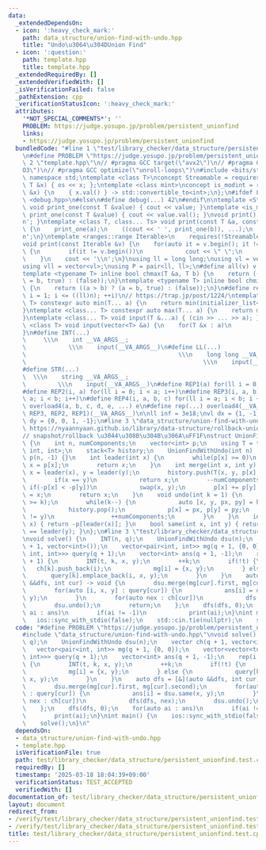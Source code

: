 ```yaml
---
data:
  _extendedDependsOn:
  - icon: ':heavy_check_mark:'
    path: data_structure/union-find-with-undo.hpp
    title: "Undo\u3064\u304DUnion Find"
  - icon: ':question:'
    path: template.hpp
    title: template.hpp
  _extendedRequiredBy: []
  _extendedVerifiedWith: []
  _isVerificationFailed: false
  _pathExtension: cpp
  _verificationStatusIcon: ':heavy_check_mark:'
  attributes:
    '*NOT_SPECIAL_COMMENTS*': ''
    PROBLEM: https://judge.yosupo.jp/problem/persistent_unionfind
    links:
    - https://judge.yosupo.jp/problem/persistent_unionfind
  bundledCode: "#line 1 \"test/library_checker/data_structure/persistent_unionfind.test.cpp\"\
    \n#define PROBLEM \"https://judge.yosupo.jp/problem/persistent_unionfind\"\n#line\
    \ 2 \"template.hpp\"\n// #pragma GCC target(\"avx2\")\n// #pragma GCC optimize(\"\
    O3\")\n// #pragma GCC optimize(\"unroll-loops\")\n#include <bits/stdc++.h>\nusing\
    \ namespace std;\ntemplate <class T>\nconcept Streamable = requires(ostream os,\
    \ T &x) { os << x; };\ntemplate <class mint>\nconcept is_modint = requires(mint\
    \ &x) {\n    { x.val() } -> std::convertible_to<int>;\n};\n#ifdef LOCAL\n#include\
    \ <debug.hpp>\n#else\n#define debug(...) 42\n#endif\n\ntemplate <Streamable T>\
    \ void print_one(const T &value) { cout << value; }\ntemplate <is_modint T> void\
    \ print_one(const T &value) { cout << value.val(); }\nvoid print() { cout << '\\\
    n'; }\ntemplate <class T, class... Ts> void print(const T &a, const Ts &...b)\
    \ {\n    print_one(a);\n    ((cout << ' ', print_one(b)), ...);\n    cout << '\\\
    n';\n}\ntemplate <ranges::range Iterable>\n    requires(!Streamable<Iterable>)\n\
    void print(const Iterable &v) {\n    for(auto it = v.begin(); it != v.end(); ++it)\
    \ {\n        if(it != v.begin())\n            cout << \" \";\n        print_one(*it);\n\
    \    }\n    cout << '\\n';\n}\nusing ll = long long;\nusing vl = vector<ll>;\n\
    using vll = vector<vl>;\nusing P = pair<ll, ll>;\n#define all(v) v.begin(), v.end()\n\
    template <typename T> inline bool chmax(T &a, T b) {\n    return ((a < b) ? (a\
    \ = b, true) : (false));\n}\ntemplate <typename T> inline bool chmin(T &a, T b)\
    \ {\n    return ((a > b) ? (a = b, true) : (false));\n}\n#define rep1(i, n) for(ll\
    \ i = 1; i <= ((ll)n); ++i)\n// https://trap.jp/post/1224/\ntemplate <class...\
    \ T> constexpr auto min(T... a) {\n    return min(initializer_list<common_type_t<T...>>{a...});\n\
    }\ntemplate <class... T> constexpr auto max(T... a) {\n    return max(initializer_list<common_type_t<T...>>{a...});\n\
    }\ntemplate <class... T> void input(T &...a) { (cin >> ... >> a); }\ntemplate\
    \ <class T> void input(vector<T> &a) {\n    for(T &x : a)\n        cin >> x;\n\
    }\n#define INT(...)                                                          \
    \     \\\n    int __VA_ARGS__;                                               \
    \            \\\n    input(__VA_ARGS__)\n#define LL(...)                     \
    \                                           \\\n    long long __VA_ARGS__;   \
    \                                                  \\\n    input(__VA_ARGS__)\n\
    #define STR(...)                                                             \
    \  \\\n    string __VA_ARGS__;                                               \
    \         \\\n    input(__VA_ARGS__)\n#define REP1(a) for(ll i = 0; i < a; i++)\n\
    #define REP2(i, a) for(ll i = 0; i < a; i++)\n#define REP3(i, a, b) for(ll i =\
    \ a; i < b; i++)\n#define REP4(i, a, b, c) for(ll i = a; i < b; i += c)\n#define\
    \ overload4(a, b, c, d, e, ...) e\n#define rep(...) overload4(__VA_ARGS__, REP4,\
    \ REP3, REP2, REP1)(__VA_ARGS__)\n\nll inf = 3e18;\nvl dx = {1, -1, 0, 0};\nvl\
    \ dy = {0, 0, 1, -1};\n#line 3 \"data_structure/union-find-with-undo.hpp\"\n//\
    \ https://nyaannyaan.github.io/library/data-structure/rollback-union-find.hpp.html\n\
    // snapshot/rollback \u3044\u308B\u304B\u306A\uFF1F\nstruct UnionFindWithUndo\
    \ {\n    int n, numComponents;\n    vector<int> p;\n    using T = tuple<int, int,\
    \ int, int>;\n    stack<T> history;\n    UnionFindWithUndo(int n) : n(n), numComponents(n),\
    \ p(n, -1) {}\n    int leader(int x) {\n        while(p[x] >= 0)\n           \
    \ x = p[x];\n        return x;\n    }\n    int merge(int x, int y) {\n       \
    \ x = leader(x), y = leader(y);\n        history.push(T(x, y, p[x], p[y]));\n\
    \        if(x == y)\n            return x;\n        --numComponents;\n       \
    \ if(-p[x] < -p[y])\n            swap(x, y);\n        p[x] += p[y];\n        p[y]\
    \ = x;\n        return x;\n    }\n    void undo(int k = 1) {\n        assert(history.size()\
    \ >= k);\n        while(k--) {\n            auto [x, y, px, py] = history.top();\n\
    \            history.pop();\n            p[x] = px, p[y] = py;\n            if(x\
    \ != y)\n                ++numComponents;\n        }\n    }\n    int size(int\
    \ x) { return -p[leader(x)]; }\n    bool same(int x, int y) { return leader(x)\
    \ == leader(y); }\n};\n#line 3 \"test/library_checker/data_structure/persistent_unionfind.test.cpp\"\
    \nvoid solve() {\n    INT(n, q);\n    UnionFindWithUndo dsu(n);\n    vector ch(q\
    \ + 1, vector<int>());\n    vector<pair<int, int>> mg(q + 1, {0, 0});\n    vector<vector<tuple<int,\
    \ int, int>>> query(q + 1);\n    vector<int> ans(q + 1, -1);\n    rep(i, 1, q\
    \ + 1) {\n        INT(t, k, x, y);\n        ++k;\n        if(!t) {\n         \
    \   ch[k].push_back(i);\n            mg[i] = {x, y};\n        } else {\n     \
    \       query[k].emplace_back(i, x, y);\n        }\n    }\n    auto dfs = [&](auto\
    \ &&dfs, int cur) -> void {\n        dsu.merge(mg[cur].first, mg[cur].second);\n\
    \        for(auto [i, x, y] : query[cur]) {\n            ans[i] = dsu.same(x,\
    \ y);\n        }\n        for(auto nex : ch[cur])\n            dfs(dfs, nex);\n\
    \        dsu.undo();\n        return;\n    };\n    dfs(dfs, 0);\n    for(auto\
    \ ai : ans)\n        if(ai != -1)\n            print(ai);\n}\nint main() {\n \
    \   ios::sync_with_stdio(false);\n    std::cin.tie(nullptr);\n    solve();\n}\n"
  code: "#define PROBLEM \"https://judge.yosupo.jp/problem/persistent_unionfind\"\n\
    #include \"data_structure/union-find-with-undo.hpp\"\nvoid solve() {\n    INT(n,\
    \ q);\n    UnionFindWithUndo dsu(n);\n    vector ch(q + 1, vector<int>());\n \
    \   vector<pair<int, int>> mg(q + 1, {0, 0});\n    vector<vector<tuple<int, int,\
    \ int>>> query(q + 1);\n    vector<int> ans(q + 1, -1);\n    rep(i, 1, q + 1)\
    \ {\n        INT(t, k, x, y);\n        ++k;\n        if(!t) {\n            ch[k].push_back(i);\n\
    \            mg[i] = {x, y};\n        } else {\n            query[k].emplace_back(i,\
    \ x, y);\n        }\n    }\n    auto dfs = [&](auto &&dfs, int cur) -> void {\n\
    \        dsu.merge(mg[cur].first, mg[cur].second);\n        for(auto [i, x, y]\
    \ : query[cur]) {\n            ans[i] = dsu.same(x, y);\n        }\n        for(auto\
    \ nex : ch[cur])\n            dfs(dfs, nex);\n        dsu.undo();\n        return;\n\
    \    };\n    dfs(dfs, 0);\n    for(auto ai : ans)\n        if(ai != -1)\n    \
    \        print(ai);\n}\nint main() {\n    ios::sync_with_stdio(false);\n    std::cin.tie(nullptr);\n\
    \    solve();\n}\n"
  dependsOn:
  - data_structure/union-find-with-undo.hpp
  - template.hpp
  isVerificationFile: true
  path: test/library_checker/data_structure/persistent_unionfind.test.cpp
  requiredBy: []
  timestamp: '2025-03-18 18:04:39+09:00'
  verificationStatus: TEST_ACCEPTED
  verifiedWith: []
documentation_of: test/library_checker/data_structure/persistent_unionfind.test.cpp
layout: document
redirect_from:
- /verify/test/library_checker/data_structure/persistent_unionfind.test.cpp
- /verify/test/library_checker/data_structure/persistent_unionfind.test.cpp.html
title: test/library_checker/data_structure/persistent_unionfind.test.cpp
---
```

